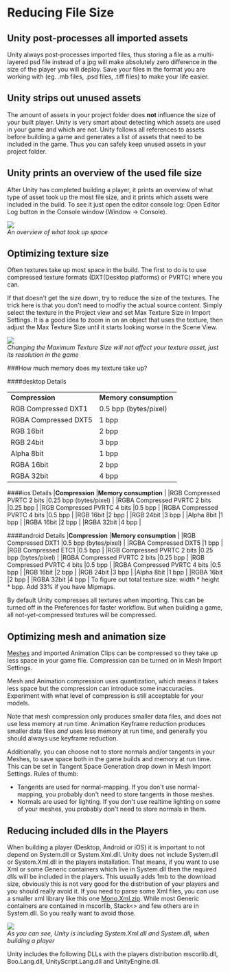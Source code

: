 Reducing File Size
==================



Unity post-processes all imported assets
----------------------------------------


Unity always post-processes imported files, thus storing a file as a multi-layered psd file instead of a jpg will make absolutely zero difference in the size of the player you will deploy. Save your files in the format you are working with (eg. .mb files, .psd files, .tiff files) to make your life easier.


Unity strips out unused assets
------------------------------


The amount of assets in your project folder does __not__ influence the size of your built player. Unity is very smart about detecting which assets are used in your game and which are not. Unity follows all references to assets before building a game and generates a list of assets that need to be included in the game. Thus you can safely keep unused assets in your project folder.


Unity prints an overview of the used file size
----------------------------------------------


After Unity has completed building a player, it prints an overview of what type of asset took up the most file size, and it prints which assets were included in the build. To see it just open the editor console log: <span class=menu>Open Editor Log</span> button in the Console window (<span class=menu>Window -> Console</span>).


![](http://docwiki.hq.unity3d.com/uploads/Main/FileSizeOptimization.png)  
_An overview of what took up space_


Optimizing texture size
-----------------------


Often textures take up most space in the build. The first to do is to use compressed texture formats (DXT(<span class=keyword>Desktop platforms</span>) or PVRTC) where you can.

If that doesn't get the size down, try to reduce the size of the textures. The trick here is that you don't need to modfiy the actual source content. Simply select the texture in the Project view and set <span class=component>Max Texture Size</span> in Import Settings. It is a good idea to zoom in on an object that uses the texture, then adjust the <span class=component>Max Texture Size</span> until it starts looking worse in the <span class=keyword>Scene View</span>.


![](http://docwiki.hq.unity3d.com/uploads/Main/FileSizeOptimizationTexture.png)  
_Changing the Maximum Texture Size will not affect your texture asset, just its resolution in the game_


###How much memory does my texture take up?


####desktop Details

|    |    |
|:---|:---|
|__Compression__      |__Memory consumption__ |
|<span class=component>RGB Compressed DXT1</span>  |0.5 bpp (bytes/pixel)  |
|<span class=component>RGBA Compressed DXT5</span> |1 bpp |
|<span class=component>RGB 16bit</span>            |2 bpp |
|<span class=component>RGB 24bit</span>            |3 bpp |
|<span class=component>Alpha 8bit</span>           |1 bpp |
|<span class=component>RGBA 16bit</span>           |2 bpp |
|<span class=component>RGBA 32bit</span>           |4 bpp |

####ios Details
|__Compression__      |__Memory consumption__ |
|<span class=component>RGB Compressed PVRTC 2 bits</span> |0.25 bpp (bytes/pixel) |
|<span class=component>RGBA Compressed PVRTC 2 bits</span> |0.25 bpp |
|<span class=component>RGB Compressed PVRTC 4 bits</span> |0.5 bpp |
|<span class=component>RGBA Compressed PVRTC 4 bits</span> |0.5 bpp |
|<span class=component>RGB 16bit</span>            |2 bpp |
|<span class=component>RGB 24bit</span>            |3 bpp |
|<span class=component>Alpha 8bit</span>           |1 bpp |
|<span class=component>RGBA 16bit</span>           |2 bpp |
|<span class=component>RGBA 32bit</span>           |4 bpp |

####android Details
|__Compression__      |__Memory consumption__ |
|<span class=component>RGB Compressed DXT1</span>  |0.5 bpp (bytes/pixel)  |
|<span class=component>RGBA Compressed DXT5</span> |1 bpp |
|<span class=component>RGB Compressed ETC1</span> |0.5 bpp |
|<span class=component>RGB Compressed PVRTC 2 bits</span> |0.25 bpp (bytes/pixel) |
|<span class=component>RGBA Compressed PVRTC 2 bits</span> |0.25 bpp |
|<span class=component>RGB Compressed PVRTC 4 bits</span> |0.5 bpp |
|<span class=component>RGBA Compressed PVRTC 4 bits</span> |0.5 bpp |
|<span class=component>RGB 16bit</span>            |2 bpp |
|<span class=component>RGB 24bit</span>            |3 bpp |
|<span class=component>Alpha 8bit</span>           |1 bpp |
|<span class=component>RGBA 16bit</span>           |2 bpp |
|<span class=component>RGBA 32bit</span>           |4 bpp |
To figure out total texture size: width * height * bpp.
Add 33% if you have Mipmaps.

By default Unity compresses all textures when importing. This can be turned off in the <span class=menu>Preferences</span> for faster workflow. But when building a game, all not-yet-compressed textures will be compressed.



Optimizing mesh and animation size
----------------------------------


[Meshes](class-Mesh.md) and imported Animation Clips can be compressed so they take up less space in your game file. Compression can be turned on in Mesh Import Settings.

Mesh and Animation compression uses quantization, which means it takes less space but the compression can introduce some inaccuracies. Experiment with what level of compression is still acceptable for your models.

Note that mesh compression only produces smaller data files, and does not use less memory at run time. Animation <span class=component>Keyframe reduction</span> produces smaller data files _and_ uses less memory at run time, and generally you should always use keyframe reduction.

Additionally, you can choose not to store normals and/or tangents in your Meshes, to save space both in the game builds and memory at run time. This can be set in <span class=component>Tangent Space Generation</span> drop down in Mesh Import Settings. Rules of thumb:
* Tangents are used for normal-mapping. If you don't use normal-mapping, you probably don't need to store tangents in those meshes.
* Normals are used for lighting. If you don't use realtime lighting on some of your meshes, you probably don't need to store normals in them.


Reducing included dlls in the Players
-------------------------------------


When building a player (Desktop, Android or iOS) it is important to not depend on <span class=keyword>System.dll</span> or <span class=keyword>System.Xml.dll</span>.  Unity does not include <span class=keyword>System.dll</span> or <span class=keyword>System.Xml.dll</span> in the players installation.  That means, if you want to use Xml or some Generic containers which live in <span class=keyword>System.dll</span> then the required dlls will be included in the players.  This usually adds 1mb to the download size, obviously this is not very good for the distribution of your players and you should really avoid it.  If you need to parse some Xml files, you can use a smaller xml library like this one [Mono.Xml.zip](Attach:Mono.Xml.zip.md).  While most Generic containers are contained in mscorlib, Stack<> and few others are in <span class=keyword>System.dll</span>. So you really want to avoid those.


![](http://docwiki.hq.unity3d.com/uploads/Main/FileSizeMonoDependency.png)  
_As you can see, Unity is including System.Xml.dll and System.dll, when building a player_

Unity includes the following DLLs with the players distribution <span class=keyword>mscorlib.dll</span>, <span class=keyword>Boo.Lang.dll</span>, <span class=keyword>UnityScript.Lang.dll</span> and <span class=keyword>UnityEngine.dll</span>.

